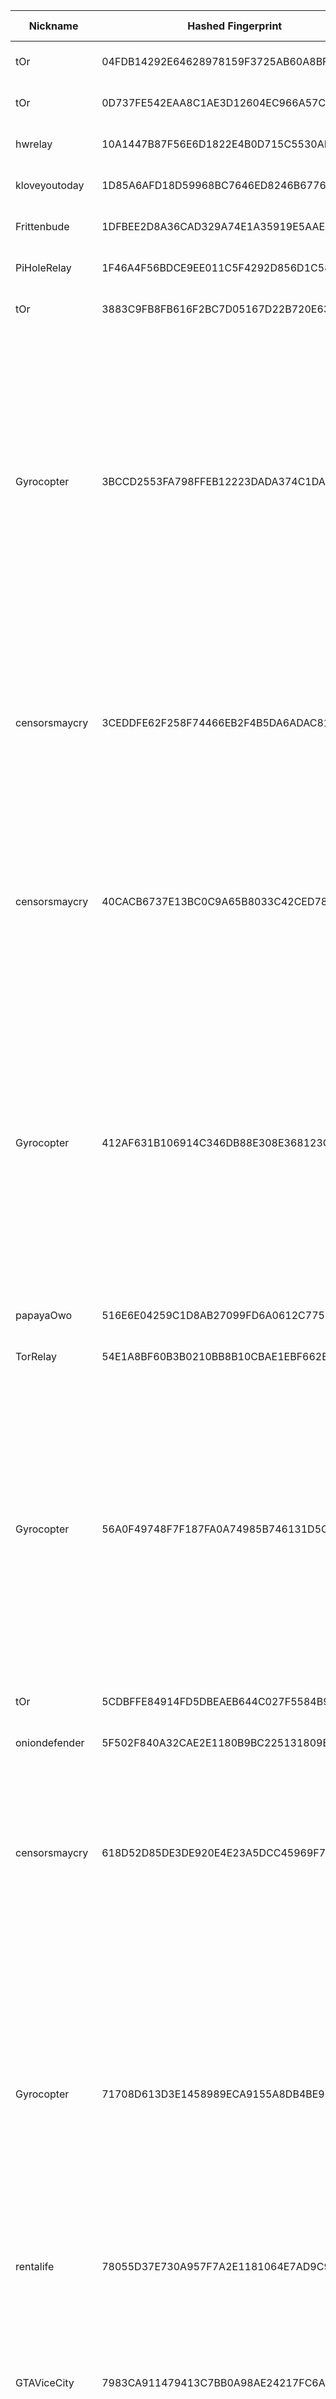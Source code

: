 | Nickname |  Hashed Fingerprint	| Or Addresses | Contact | Running | Flags | Last Seen | First Seen | Last Restarted | Advertised Bandwidth | Platform | Version | Version Status | Recommended Version | Verified hostnames | Exit policy |
|---|---|---|---|---|---|---|---|---|---|---|---|---|---|---|---|
|tOr | 04FDB14292E64628978159F3725AB60A8BFCB8D3 | ["185.16.39.76:13377","[2a03:cfc0:8000:13::b910:274c]:13377"] | none | true | Running, V2Dir, Valid | 2025-07-30 19:00:00 | 2025-07-30 19:00:00 | 2025-07-30 17:59:27 | 0 | Tor 0.4.8.17 on Linux | 0.4.8.17 | recommended | true | N/A | ["reject *:*"]|
|tOr | 0D737FE542EAA8C1AE3D12604EC966A57CEEF5B2 | ["185.16.39.76:13375","[2a03:cfc0:8000:13::b910:274c]:13375"] | none | true | Running, V2Dir, Valid | 2025-07-30 19:00:00 | 2025-07-30 19:00:00 | 2025-07-30 17:57:31 | 0 | Tor 0.4.8.17 on Linux | 0.4.8.17 | recommended | true | N/A | ["reject *:*"]|
|hwrelay | 10A1447B87F56E6D1822E4B0D715C5530AE961E0 | ["188.239.22.57:443"] | reverse-sway-truth@duck.com | true | Running, Valid | 2025-07-30 19:00:00 | 2025-07-30 17:00:00 | 2025-07-30 16:51:44 | 0 | Tor 0.4.8.17 on Linux | 0.4.8.17 | recommended | true | N/A | ["reject *:*"]|
|kloveyoutoday | 1D85A6AFD18D59968BC7646ED8246B67766CAEC0 | ["209.126.3.218:9001"] | kloveyoutoday@proton.me | true | Running, V2Dir, Valid | 2025-07-30 19:00:00 | 2025-07-30 07:00:00 | 2025-07-30 06:33:58 | 0 | Tor 0.4.8.17 on Linux | 0.4.8.17 | recommended | true | ["vmi2727571.contaboserver.net"] | ["reject *:*"]|
|Frittenbude | 1DFBEE2D8A36CAD329A74E1A35919E5AAE9FDD78 | ["95.216.11.95:9001","[2a01:4f9:2a:b99::2]:9001"] | N/A | true | Running, V2Dir, Valid | 2025-07-30 19:00:00 | 2025-07-30 14:00:00 | 2025-07-30 13:33:08 | 0 | Tor 0.4.8.17 on Linux | 0.4.8.17 | recommended | true | ["static.95.11.216.95.clients.your-server.de"] | ["reject *:*"]|
|PiHoleRelay | 1F46A4F56BDCE9EE011C5F4292D856D1C58C4805 | ["181.118.45.146:9001","[2803:1500:1c00:a2e7:1d34:6aba:9ebe:bca8]:9001"] | cvhodl@tutanota.com | true | Running, V2Dir, Valid | 2025-07-30 19:00:00 | 2025-07-30 19:00:00 | 2025-07-30 17:53:34 | 39936 | Tor 0.4.8.16 on Linux | 0.4.8.16 | recommended | true | N/A | ["reject *:*"]|
|tOr | 3883C9FB8FB616F2BC7D05167D22B720E6391CC4 | ["185.16.39.76:13373","[2a03:cfc0:8000:13::b910:274c]:13373"] | none | true | Running, V2Dir, Valid | 2025-07-30 19:00:00 | 2025-07-30 19:00:00 | 2025-07-30 17:57:31 | 0 | Tor 0.4.8.17 on Linux | 0.4.8.17 | recommended | true | N/A | ["reject *:*"]|
|Gyrocopter | 3BCCD2553FA798FFEB12223DADA374C1DACB47D1 | ["146.19.254.157:8080"] | email:Gyrocopter8899[]proton.me ([]=@) memory:31996 cpu:Xeon-E52630v3 virtualization:baremetal offlinemasterkey:y signingkeylifetime:30 sandbox:y os:Debian12 dnslocation:local dnsqname:y dnssec:y ciissversion:2 trafficacct:unmetered | true | Exit, Running, V2Dir, Valid | 2025-07-30 19:00:00 | 2025-07-30 15:00:00 | 2025-07-30 14:18:41 | 0 | Tor 0.4.9.2-alpha-dev on Linux | 0.4.9.2-alpha-dev | experimental | false | N/A | ["reject 0.0.0.0/8:*","reject 169.254.0.0/16:*","reject 127.0.0.0/8:*","reject 192.168.0.0/16:*","reject 10.0.0.0/8:*","reject 172.16.0.0/12:*","reject 146.19.254.157:*","accept *:80","accept *:5000","accept *:56777","accept *:3000","accept *:8443","accept *:8888","accept *:8080","accept *:443","accept *:143","accept *:993","accept *:110","accept *:995","accept *:853","accept *:5222","accept *:5223","accept *:5228","accept *:123","reject *:*"]|
|censorsmaycry | 3CEDDFE62F258F74466EB2F4B5DA6ADAC814780E | ["185.240.242.135:9001"] | email:forabusemail[]proton.me abuse:forabusemail[]proton.me uplinkbw:1gb memory:60154 cpu:ryzen5 virtualization:baremetal offlinemasterkey:y signingkeylifetime:90 sandbox:y os:Debian12 autoupdate:y dnslocation:local dnsqname:y dnssec:y dnslocalrootzone:y ciissversion:2 | true | Exit, Running, V2Dir, Valid | 2025-07-30 19:00:00 | 2025-07-30 09:00:00 | 2025-07-30 07:53:52 | 0 | Tor 0.4.8.17 on Linux | 0.4.8.17 | recommended | true | ["tor-exit-point.ddnsfree.com"] | ["reject 0.0.0.0/8:*","reject 169.254.0.0/16:*","reject 127.0.0.0/8:*","reject 192.168.0.0/16:*","reject 10.0.0.0/8:*","reject 172.16.0.0/12:*","reject 185.240.242.135:*","accept *:80","accept *:443","accept *:8080","accept *:5222","accept *:5223","accept *:5228","accept *:123","reject *:*"]|
|censorsmaycry | 40CACB6737E13BC0C9A65B8033C42CED780D3ACE | ["185.240.242.135:8443"] | email:forabusemail[]proton.me abuse:forabusemail[]proton.me uplinkbw:1gb memory:60154 cpu:ryzen5 virtualization:baremetal offlinemasterkey:y signingkeylifetime:90 sandbox:y os:Debian12 autoupdate:y dnslocation:local dnsqname:y dnssec:y dnslocalrootzone:y ciissversion:2 | true | Exit, Running, V2Dir, Valid | 2025-07-30 19:00:00 | 2025-07-30 09:00:00 | 2025-07-30 07:53:53 | 0 | Tor 0.4.8.17 on Linux | 0.4.8.17 | recommended | true | ["tor-exit-point.ddnsfree.com"] | ["reject 0.0.0.0/8:*","reject 169.254.0.0/16:*","reject 127.0.0.0/8:*","reject 192.168.0.0/16:*","reject 10.0.0.0/8:*","reject 172.16.0.0/12:*","reject 185.240.242.135:*","accept *:80","accept *:443","accept *:8080","accept *:5222","accept *:5223","accept *:5228","accept *:123","reject *:*"]|
|Gyrocopter | 412AF631B106914C346DB88E308E368123C45413 | ["146.19.254.157:80"] | email:Gyrocopter8899[]proton.me ([]=@) memory:31996 cpu:Xeon-E52630v3 virtualization:baremetal offlinemasterkey:y signingkeylifetime:30 sandbox:y os:Debian12 dnslocation:local dnsqname:y dnssec:y ciissversion:2 trafficacct:unmetered | true | Exit, Running, V2Dir, Valid | 2025-07-30 19:00:00 | 2025-07-30 15:00:00 | 2025-07-30 14:18:40 | 0 | Tor 0.4.9.2-alpha-dev on Linux | 0.4.9.2-alpha-dev | experimental | false | N/A | ["reject 0.0.0.0/8:*","reject 169.254.0.0/16:*","reject 127.0.0.0/8:*","reject 192.168.0.0/16:*","reject 10.0.0.0/8:*","reject 172.16.0.0/12:*","reject 146.19.254.157:*","accept *:80","accept *:5000","accept *:56777","accept *:3000","accept *:8443","accept *:8888","accept *:8080","accept *:443","accept *:143","accept *:993","accept *:110","accept *:995","accept *:853","accept *:5222","accept *:5223","accept *:5228","accept *:123","reject *:*"]|
|papayaOwo | 516E6E04259C1D8AB27099FD6A0612C775C7C3F4 | ["85.49.11.132:9001"] | papayaowo   ATSIGN   tutanota   D0T   c o m | true | Running, V2Dir, Valid | 2025-07-30 19:00:00 | 2025-07-30 16:00:00 | 2025-07-30 14:54:05 | 0 | Tor 0.4.8.17 on Linux | 0.4.8.17 | recommended | true | ["132.pool85-49-11.dynamic.orange.es"] | ["reject *:*"]|
|TorRelay | 54E1A8BF60B3B0210BB8B10CBAE1EBF662E1C4CD | ["154.12.176.74:9002","[2403:18c0:5:202:103f:f7ff:fe27:1663]:9002"] | relay@yourdomain.com | false | Running, V2Dir, Valid | 2025-07-30 06:00:00 | 2025-07-30 04:00:00 | 2025-07-30 03:21:37 | 0 | Tor 0.4.8.10 on Linux | 0.4.8.10 | recommended | true | N/A | ["reject *:*"]|
|Gyrocopter | 56A0F49748F7F187FA0A74985B746131D5C207C6 | ["146.19.254.157:443"] | email:Gyrocopter8899[]proton.me ([]=@) memory:31996 cpu:Xeon-E52630v3 virtualization:baremetal offlinemasterkey:y signingkeylifetime:30 sandbox:y os:Debian12 dnslocation:local dnsqname:y dnssec:y ciissversion:2 trafficacct:unmetered | true | Exit, Running, V2Dir, Valid | 2025-07-30 19:00:00 | 2025-07-30 15:00:00 | 2025-07-30 14:18:40 | 0 | Tor 0.4.9.2-alpha-dev on Linux | 0.4.9.2-alpha-dev | experimental | false | N/A | ["reject 0.0.0.0/8:*","reject 169.254.0.0/16:*","reject 127.0.0.0/8:*","reject 192.168.0.0/16:*","reject 10.0.0.0/8:*","reject 172.16.0.0/12:*","reject 146.19.254.157:*","accept *:80","accept *:5000","accept *:56777","accept *:3000","accept *:8443","accept *:8888","accept *:8080","accept *:443","accept *:143","accept *:993","accept *:110","accept *:995","accept *:853","accept *:5222","accept *:5223","accept *:5228","accept *:123","reject *:*"]|
|tOr | 5CDBFFE84914FD5DBEAEB644C027F5584B9875F7 | ["185.16.39.76:13376","[2a03:cfc0:8000:13::b910:274c]:13376"] | none | true | Running, V2Dir, Valid | 2025-07-30 19:00:00 | 2025-07-30 19:00:00 | 2025-07-30 17:59:13 | 0 | Tor 0.4.8.17 on Linux | 0.4.8.17 | recommended | true | N/A | ["reject *:*"]|
|oniondefender | 5F502F840A32CAE2E1180B9BC225131809E71C4C | ["69.40.21.219:9004"] | altrecovey@proton.me | true | Running, V2Dir, Valid | 2025-07-30 19:00:00 | 2025-07-30 04:00:00 | 2025-07-30 03:33:30 | 0 | Tor 0.4.8.17 on Linux | 0.4.8.17 | recommended | true | ["h219.21.40.69.dynamic.ip.windstream.net"] | ["reject *:*"]|
|censorsmaycry | 618D52D85DE3DE920E4E23A5DCC45969F7A34361 | ["185.240.242.135:9443"] | email:forabusemail[]proton.me abuse:forabusemail[]proton.me uplinkbw:1gb memory:60154 cpu:ryzen5 virtualization:baremetal offlinemasterkey:y signingkeylifetime:90 sandbox:y os:Debian12 autoupdate:y dnslocation:local dnsqname:y dnssec:y dnslocalrootzone:y ciissversion:2 | true | Exit, Running, V2Dir, Valid | 2025-07-30 19:00:00 | 2025-07-30 09:00:00 | 2025-07-30 07:53:54 | 0 | Tor 0.4.8.17 on Linux | 0.4.8.17 | recommended | true | ["tor-exit-point.ddnsfree.com"] | ["reject 0.0.0.0/8:*","reject 169.254.0.0/16:*","reject 127.0.0.0/8:*","reject 192.168.0.0/16:*","reject 10.0.0.0/8:*","reject 172.16.0.0/12:*","reject 185.240.242.135:*","accept *:80","accept *:443","accept *:8080","accept *:5222","accept *:5223","accept *:5228","accept *:123","reject *:*"]|
|Gyrocopter | 71708D613D3E1458989ECA9155A8DB4BE96EAA34 | ["146.19.254.157:9443"] | email:Gyrocopter8899[]proton.me ([]=@) memory:31996 cpu:Xeon-E52630v3 virtualization:baremetal offlinemasterkey:y signingkeylifetime:30 sandbox:y os:Debian12 dnslocation:local dnsqname:y dnssec:y ciissversion:2 trafficacct:unmetered | true | Exit, Running, V2Dir, Valid | 2025-07-30 19:00:00 | 2025-07-30 15:00:00 | 2025-07-30 14:18:40 | 0 | Tor 0.4.9.2-alpha-dev on Linux | 0.4.9.2-alpha-dev | experimental | false | N/A | ["reject 0.0.0.0/8:*","reject 169.254.0.0/16:*","reject 127.0.0.0/8:*","reject 192.168.0.0/16:*","reject 10.0.0.0/8:*","reject 172.16.0.0/12:*","reject 146.19.254.157:*","accept *:80","accept *:5000","accept *:56777","accept *:3000","accept *:8443","accept *:8888","accept *:8080","accept *:443","accept *:143","accept *:993","accept *:110","accept *:995","accept *:853","accept *:5222","accept *:5223","accept *:5228","accept *:123","reject *:*"]|
|rentalife | 78055D37E730A957F7A2E1181064E7AD9C91D973 | ["193.80.117.213:9001"] | 0xFFFFFFFF Random Person <nobody AT example dot com> | true | Running, Valid | 2025-07-30 19:00:00 | 2025-07-30 12:00:00 | 2025-07-30 12:25:12 | 31744 | Tor 0.4.8.17 on Linux | 0.4.8.17 | recommended | true | ["193-80-117-213.hdsl.highway.telekom.at"] | ["reject *:*"]|
|GTAViceCity | 7983CA911479413C7BB0A98AE24217FC6A19711F | ["77.48.28.193:443"] | Hi My Name Is Tommy Chron / chronsos gmx.com | true | Exit, Running, V2Dir, Valid | 2025-07-30 19:00:00 | 2025-07-30 02:00:00 | 2025-07-30 01:13:48 | 0 | Tor 0.4.8.16 on Linux | 0.4.8.16 | recommended | true | ["193.28.48.77.finalhosting.cz"] | ["reject 0.0.0.0/8:*","reject 169.254.0.0/16:*","reject 127.0.0.0/8:*","reject 192.168.0.0/16:*","reject 10.0.0.0/8:*","reject 172.16.0.0/12:*","reject 77.48.28.193:*","reject *:25","reject *:119","reject *:135-139","reject *:445","reject *:563","reject *:1214","reject *:4661-4666","reject *:6346-6429","reject *:6699","reject *:6881-6999","accept *:*"]|
|Gyrocopter | 82416B8156476A2FB45E8D36DF4B082FD48ACD44 | ["146.19.254.157:8888"] | email:Gyrocopter8899[]proton.me ([]=@) memory:31996 cpu:Xeon-E52630v3 virtualization:baremetal offlinemasterkey:y signingkeylifetime:30 sandbox:y os:Debian12 dnslocation:local dnsqname:y dnssec:y ciissversion:2 trafficacct:unmetered | true | Exit, Running, V2Dir, Valid | 2025-07-30 19:00:00 | 2025-07-30 15:00:00 | 2025-07-30 14:18:40 | 0 | Tor 0.4.9.2-alpha-dev on Linux | 0.4.9.2-alpha-dev | experimental | false | N/A | ["reject 0.0.0.0/8:*","reject 169.254.0.0/16:*","reject 127.0.0.0/8:*","reject 192.168.0.0/16:*","reject 10.0.0.0/8:*","reject 172.16.0.0/12:*","reject 146.19.254.157:*","accept *:80","accept *:5000","accept *:56777","accept *:3000","accept *:8443","accept *:8888","accept *:8080","accept *:443","accept *:143","accept *:993","accept *:110","accept *:995","accept *:853","accept *:5222","accept *:5223","accept *:5228","accept *:123","reject *:*"]|
|Unnamed | 876D699A2046F39841B7A4B495F009E4296B14CB | ["93.213.219.157:9001"] | N/A | false | Running, V2Dir, Valid | 2025-07-30 07:00:00 | 2025-07-30 01:00:00 | 2025-07-29 22:35:24 | 0 | Tor 0.4.8.10 on Linux | 0.4.8.10 | recommended | true | ["p5dd5db9d.dip0.t-ipconnect.de"] | ["reject *:*"]|
|BlueGene | 8B804086077161D0E7CB88E201990651949CB501 | ["93.160.17.86:9025"] | N/A | true | Running, V2Dir, Valid | 2025-07-30 19:00:00 | 2025-07-30 14:00:00 | 2025-07-30 10:13:00 | 0 | Tor 0.4.8.16 on Linux | 0.4.8.16 | recommended | true | ["93-160-17-86-cable.dk.customer.tdc.net"] | ["reject *:*"]|
|censorsmaycry | 914A0EF6BA64526570FADBA7363691843754872F | ["185.240.242.135:12345"] | email:forabusemail[]proton.me abuse:forabusemail[]proton.me uplinkbw:1gb memory:60154 cpu:ryzen5 virtualization:baremetal offlinemasterkey:y signingkeylifetime:90 sandbox:y os:Debian12 autoupdate:y dnslocation:local dnsqname:y dnssec:y dnslocalrootzone:y ciissversion:2 | true | Exit, Running, V2Dir, Valid | 2025-07-30 19:00:00 | 2025-07-30 09:00:00 | 2025-07-30 07:53:57 | 0 | Tor 0.4.8.17 on Linux | 0.4.8.17 | recommended | true | ["tor-exit-point.ddnsfree.com"] | ["reject 0.0.0.0/8:*","reject 169.254.0.0/16:*","reject 127.0.0.0/8:*","reject 192.168.0.0/16:*","reject 10.0.0.0/8:*","reject 172.16.0.0/12:*","reject 185.240.242.135:*","accept *:80","accept *:443","accept *:8080","accept *:5222","accept *:5223","accept *:5228","accept *:123","reject *:*"]|
|Gyrocopter | 92A4CC1F3422209D3990E2E351B6ED36A79A1EF2 | ["146.19.254.157:5000"] | email:Gyrocopter8899[]proton.me ([]=@) memory:31996 cpu:Xeon-E52630v3 virtualization:baremetal offlinemasterkey:y signingkeylifetime:30 sandbox:y os:Debian12 dnslocation:local dnsqname:y dnssec:y ciissversion:2 trafficacct:unmetered | true | Exit, Running, V2Dir, Valid | 2025-07-30 19:00:00 | 2025-07-30 15:00:00 | 2025-07-30 14:18:41 | 0 | Tor 0.4.9.2-alpha-dev on Linux | 0.4.9.2-alpha-dev | experimental | false | N/A | ["reject 0.0.0.0/8:*","reject 169.254.0.0/16:*","reject 127.0.0.0/8:*","reject 192.168.0.0/16:*","reject 10.0.0.0/8:*","reject 172.16.0.0/12:*","reject 146.19.254.157:*","accept *:80","accept *:5000","accept *:56777","accept *:3000","accept *:8443","accept *:8888","accept *:8080","accept *:443","accept *:143","accept *:993","accept *:110","accept *:995","accept *:853","accept *:5222","accept *:5223","accept *:5228","accept *:123","reject *:*"]|
|censorsmaycry | 941C0EA69BEB04022C306CD1A126FBF0B40ACF88 | ["185.240.242.135:15151"] | email:forabusemail[]proton.me abuse:forabusemail[]proton.me uplinkbw:1gb memory:60154 cpu:ryzen5 virtualization:baremetal offlinemasterkey:y signingkeylifetime:90 sandbox:y os:Debian12 autoupdate:y dnslocation:local dnsqname:y dnssec:y dnslocalrootzone:y ciissversion:2 | true | Exit, Running, V2Dir, Valid | 2025-07-30 19:00:00 | 2025-07-30 09:00:00 | 2025-07-30 07:53:58 | 0 | Tor 0.4.8.17 on Linux | 0.4.8.17 | recommended | true | ["tor-exit-point.ddnsfree.com"] | ["reject 0.0.0.0/8:*","reject 169.254.0.0/16:*","reject 127.0.0.0/8:*","reject 192.168.0.0/16:*","reject 10.0.0.0/8:*","reject 172.16.0.0/12:*","reject 185.240.242.135:*","accept *:80","accept *:443","accept *:8080","accept *:5222","accept *:5223","accept *:5228","accept *:123","reject *:*"]|
|Unnamed | 94C18F1E0BC8E503FF88C04984E8E19AD42028F2 | ["209.141.48.235:9001","[2605:6400:20:89a::119]:9001"] | N/A | true | Running, V2Dir, Valid | 2025-07-30 19:00:00 | 2025-07-30 18:00:00 | 2025-07-30 17:37:10 | 0 | Tor 0.4.8.17 on Linux | 0.4.8.17 | recommended | true | N/A | ["accept 104.244.74.85:119","reject *:*"]|
|Vulkra | 95C513E90353EFF00B0F652DB62DE375B68D9E63 | ["192.159.99.131:4443"] | N/A | true | Running, V2Dir, Valid | 2025-07-30 19:00:00 | 2025-07-30 07:00:00 | 2025-07-30 06:22:05 | 0 | Tor 0.4.8.17 on Linux | 0.4.8.17 | recommended | true | N/A | ["reject *:*"]|
|Vulkra | 96F2EEBE918A6819A1AE9DE132A189D6365CA5ED | ["192.159.99.131:443"] | N/A | true | Running, V2Dir, Valid | 2025-07-30 19:00:00 | 2025-07-30 07:00:00 | 2025-07-30 06:22:03 | 0 | Tor 0.4.8.17 on Linux | 0.4.8.17 | recommended | true | N/A | ["reject *:*"]|
|tOr | 9938056CC55B232C2F5B449A90E81594D9519636 | ["185.16.39.76:13372","[2a03:cfc0:8000:13::b910:274c]:13372"] | none | true | Running, V2Dir, Valid | 2025-07-30 19:00:00 | 2025-07-30 19:00:00 | 2025-07-30 17:57:31 | 0 | Tor 0.4.8.17 on Linux | 0.4.8.17 | recommended | true | N/A | ["reject *:*"]|
|GravitonSplicer | A7DDA23363011B9DA6A81C442A3BF9D024276344 | ["45.141.215.218:443"] | N/A | true | Running, V2Dir, Valid | 2025-07-30 19:00:00 | 2025-07-30 08:00:00 | 2025-07-30 07:49:24 | 0 | Tor 0.4.8.17 on Linux | 0.4.8.17 | recommended | true | N/A | ["reject *:*"]|
|tOr | AA7AA4C0E3C9B342FDB75E51BE02CE3BA10272DE | ["185.16.39.76:13371","[2a03:cfc0:8000:13::b910:274c]:13371"] | none | true | Running, V2Dir, Valid | 2025-07-30 19:00:00 | 2025-07-30 19:00:00 | 2025-07-30 17:56:38 | 0 | Tor 0.4.8.17 on Linux | 0.4.8.17 | recommended | true | N/A | ["reject *:*"]|
|BrowncoatRelay | B049D626617857EA6E563474DCBB33DE9ACE24C2 | ["73.164.208.85:9001"] | GPG: 59D9D533631E580C12E6E0EC20CB651F3713422D | true | Running, Valid | 2025-07-30 19:00:00 | 2025-07-30 16:00:00 | 2025-07-30 15:27:29 | 0 | Tor 0.4.8.10 on Linux | 0.4.8.10 | recommended | true | ["c-73-164-208-85.hsd1.or.comcast.net"] | ["reject *:*"]|
|TorExit | D7E32E09E1C5607042FDCA63EA8E575F888640AD | ["154.12.178.87:9003","[2403:18c0:5:2c7:64c4:58ff:fec4:8129]:9003"] | exit@yourdomain.com | false | Exit, Running, V2Dir, Valid | 2025-07-30 06:00:00 | 2025-07-30 04:00:00 | 2025-07-30 03:24:16 | 0 | Tor 0.4.8.10 on Linux | 0.4.8.10 | recommended | true | N/A | ["reject 0.0.0.0/8:*","reject 169.254.0.0/16:*","reject 127.0.0.0/8:*","reject 192.168.0.0/16:*","reject 10.0.0.0/8:*","reject 172.16.0.0/12:*","reject 154.12.178.87:*","accept *:*"]|
|PodZaborom | E179557BF322793B161C71D80B6F53F1DD49B072 | ["38.180.225.239:9001"] | N/A | true | Exit, Running, V2Dir, Valid | 2025-07-30 19:00:00 | 2025-07-30 16:00:00 | 2025-07-30 15:25:46 | 0 | Tor 0.4.8.17 on Linux | 0.4.8.17 | recommended | true | N/A | ["reject 0.0.0.0/8:*","reject 169.254.0.0/16:*","reject 127.0.0.0/8:*","reject 192.168.0.0/16:*","reject 10.0.0.0/8:*","reject 172.16.0.0/12:*","reject 38.180.225.239:*","reject *:25","reject *:119","reject *:135-139","reject *:445","reject *:563","reject *:1214","reject *:4661-4666","reject *:6346-6429","reject *:6699","reject *:6881-6999","accept *:*"]|
|censorsmaycry | E72E05FFC1E45B371FD523A7A78E0BA720E3FECF | ["185.240.242.135:5200"] | email:forabusemail[]proton.me abuse:forabusemail[]proton.me uplinkbw:1gb memory:60154 cpu:ryzen5 virtualization:baremetal offlinemasterkey:y signingkeylifetime:90 sandbox:y os:Debian12 autoupdate:y dnslocation:local dnsqname:y dnssec:y dnslocalrootzone:y ciissversion:2 | true | Exit, Running, V2Dir, Valid | 2025-07-30 19:00:00 | 2025-07-30 09:00:00 | 2025-07-30 07:53:56 | 0 | Tor 0.4.8.17 on Linux | 0.4.8.17 | recommended | true | ["tor-exit-point.ddnsfree.com"] | ["reject 0.0.0.0/8:*","reject 169.254.0.0/16:*","reject 127.0.0.0/8:*","reject 192.168.0.0/16:*","reject 10.0.0.0/8:*","reject 172.16.0.0/12:*","reject 185.240.242.135:*","accept *:80","accept *:443","accept *:8080","accept *:5222","accept *:5223","accept *:5228","accept *:123","reject *:*"]|
|GravitonSplicer | F1B2548FB6E90B7E712BE6E72843AD0E57E3A819 | ["45.141.215.218:4443"] | N/A | true | Running, V2Dir, Valid | 2025-07-30 19:00:00 | 2025-07-30 08:00:00 | 2025-07-30 07:49:26 | 0 | Tor 0.4.8.17 on Linux | 0.4.8.17 | recommended | true | N/A | ["reject *:*"]|
|censorsmaycry | F8CA9653C6A77A6B9640B697D94A429CAB061E9C | ["185.240.242.135:80"] | email:forabusemail[]proton.me abuse:forabusemail[]proton.me uplinkbw:1gb memory:60154 cpu:ryzen5 virtualization:baremetal offlinemasterkey:y signingkeylifetime:90 sandbox:y os:Debian12 autoupdate:y dnslocation:local dnsqname:y dnssec:y dnslocalrootzone:y ciissversion:2 | true | Exit, Running, V2Dir, Valid | 2025-07-30 19:00:00 | 2025-07-30 09:00:00 | 2025-07-30 07:54:32 | 0 | Tor 0.4.8.17 on Linux | 0.4.8.17 | recommended | true | ["tor-exit-point.ddnsfree.com"] | ["reject 0.0.0.0/8:*","reject 169.254.0.0/16:*","reject 127.0.0.0/8:*","reject 192.168.0.0/16:*","reject 10.0.0.0/8:*","reject 172.16.0.0/12:*","reject 185.240.242.135:*","accept *:80","accept *:443","accept *:8080","accept *:5222","accept *:5223","accept *:5228","accept *:123","reject *:*"]|
|Gyrocopter | F9CC0E0BC033220F6F2842AA2B42C8C045FF597A | ["146.19.254.157:8443"] | email:Gyrocopter8899[]proton.me ([]=@) memory:31996 cpu:Xeon-E52630v3 virtualization:baremetal offlinemasterkey:y signingkeylifetime:30 sandbox:y os:Debian12 dnslocation:local dnsqname:y dnssec:y ciissversion:2 trafficacct:unmetered | true | Exit, Running, V2Dir, Valid | 2025-07-30 19:00:00 | 2025-07-30 15:00:00 | 2025-07-30 14:18:40 | 0 | Tor 0.4.9.2-alpha-dev on Linux | 0.4.9.2-alpha-dev | experimental | false | N/A | ["reject 0.0.0.0/8:*","reject 169.254.0.0/16:*","reject 127.0.0.0/8:*","reject 192.168.0.0/16:*","reject 10.0.0.0/8:*","reject 172.16.0.0/12:*","reject 146.19.254.157:*","accept *:80","accept *:5000","accept *:56777","accept *:3000","accept *:8443","accept *:8888","accept *:8080","accept *:443","accept *:143","accept *:993","accept *:110","accept *:995","accept *:853","accept *:5222","accept *:5223","accept *:5228","accept *:123","reject *:*"]|
|censorsmaycry | FB06622F8B935AB5B0B4E52BA064860469AFBE07 | ["185.240.242.135:5000"] | email:forabusemail[]proton.me abuse:forabusemail[]proton.me uplinkbw:1gb memory:60154 cpu:ryzen5 virtualization:baremetal offlinemasterkey:y signingkeylifetime:90 sandbox:y os:Debian12 autoupdate:y dnslocation:local dnsqname:y dnssec:y dnslocalrootzone:y ciissversion:2 | true | Exit, Running, V2Dir, Valid | 2025-07-30 19:00:00 | 2025-07-30 09:00:00 | 2025-07-30 07:53:55 | 0 | Tor 0.4.8.17 on Linux | 0.4.8.17 | recommended | true | ["tor-exit-point.ddnsfree.com"] | ["reject 0.0.0.0/8:*","reject 169.254.0.0/16:*","reject 127.0.0.0/8:*","reject 192.168.0.0/16:*","reject 10.0.0.0/8:*","reject 172.16.0.0/12:*","reject 185.240.242.135:*","accept *:80","accept *:443","accept *:8080","accept *:5222","accept *:5223","accept *:5228","accept *:123","reject *:*"]|
|PrivacyPal | FB29342BDDD07F4CB61749B4E5530DC4460BEC03 | ["37.27.3.199:443"] | info@codesentinel.eu | true | Fast, Running, V2Dir, Valid | 2025-07-30 19:00:00 | 2025-07-30 11:00:00 | 2025-07-30 10:00:01 | 630784 | Tor 0.4.8.17 on Linux | 0.4.8.17 | recommended | true | ["static.199.3.27.37.clients.your-server.de"] | ["reject *:*"]|
